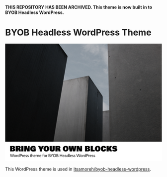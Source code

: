**THIS REPOSITORY HAS BEEN ARCHIVED. This theme is now built in to BYOB Headless WordPress.**

# BYOB Headless WordPress Theme

![Theme screenshot image](screenshot.png?raw=true "Theme Screenshot")

This WordPress theme is used in [itsamoreh/byob-headless-wordpress](https://github.com/itsamoreh/byob-headless-wordpress).
